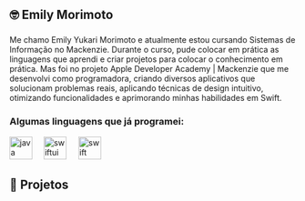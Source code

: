 ## 🤓 Emily Morimoto 

###

Me chamo Emily Yukari Morimoto e atualmente estou cursando Sistemas de Informação no Mackenzie. Durante o curso, pude colocar em prática as linguagens que aprendi e criar projetos para colocar o conhecimento em prática. Mas foi no projeto Apple Developer Academy | Mackenzie que me desenvolvi como programadora, criando diversos aplicativos que solucionam problemas reais, aplicando técnicas de design intuitivo, otimizando funcionalidades e aprimorando minhas habilidades em Swift. 

### Algumas linguagens que já programei:

<div align="left">
  <img src="https://img.icons8.com/?size=100&id=13679&format=png&color=000000" height="40" alt="java logo"  />
  <img width="12" />
  <img src="https://img.icons8.com/?size=100&id=_BTyk4vBumjx&format=png&color=000000" height="40" alt="swiftui logo"  />
  <img width="13" />
  <img src="https://img.icons8.com/?size=100&id=24465&format=png&color=000000" height="40" alt="swift logo"  />
  <img width="13" />
</div>

###

## 🚀 Projetos 


